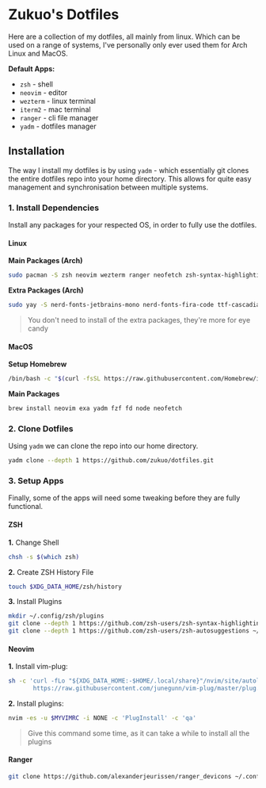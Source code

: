 # Zukuo's Dotfiles

Here are a collection of my dotfiles, all mainly from linux. Which can be used on a range of systems, I've personally only ever used them for Arch Linux and MacOS.

**Default Apps:**
- `zsh` - shell
- `neovim` - editor
- `wezterm` - linux terminal
- `iterm2` - mac terminal
- `ranger` - cli file manager
- `yadm` - dotfiles manager

## Installation
The way I install my dotfiles is by using `yadm` - which essentially git clones the entire dotfiles repo into your home directory. This allows for quite easy management and synchronisation between multiple systems.

### 1. Install Dependencies

Install any packages for your respected OS, in order to fully use the dotfiles.

#### Linux
**Main Packages (Arch)**
```bash
sudo pacman -S zsh neovim wezterm ranger neofetch zsh-syntax-highlighting zsh-autosuggestions fzf fd exa xclip yadm yarn nodejs
```

**Extra Packages (Arch)**
```bash
sudo yay -S nerd-fonts-jetbrains-mono nerd-fonts-fira-code ttf-cascadia-code ttf-joypixels ripgrep
```

> You don't need to install of the extra packages, they're more for eye candy

#### MacOS
**Setup Homebrew**
```bash
/bin/bash -c "$(curl -fsSL https://raw.githubusercontent.com/Homebrew/install/HEAD/install.sh)"
```

**Main Packages**
```bash
brew install neovim exa yadm fzf fd node neofetch
```

### 2. Clone Dotfiles
Using `yadm` we can clone the repo into our home directory.

```bash
yadm clone --depth 1 https://github.com/zukuo/dotfiles.git
```

### 3. Setup Apps
Finally, some of the apps will need some tweaking before they are fully functional.

#### ZSH
**1.** Change Shell
```bash
chsh -s $(which zsh)
```
**2.** Create ZSH History File
```bash
touch $XDG_DATA_HOME/zsh/history
```
**3.** Install Plugins
```bash
mkdir ~/.config/zsh/plugins
git clone --depth 1 https://github.com/zsh-users/zsh-syntax-highlighting.git ~/.config/zsh/plugins
git clone --depth 1 https://github.com/zsh-users/zsh-autosuggestions ~/.config/zsh/plugins
```

#### Neovim
**1.** Install vim-plug:
```bash
sh -c 'curl -fLo "${XDG_DATA_HOME:-$HOME/.local/share}"/nvim/site/autoload/plug.vim --create-dirs \
       https://raw.githubusercontent.com/junegunn/vim-plug/master/plug.vim'
```

**2.** Install plugins:
```bash
nvim -es -u $MYVIMRC -i NONE -c 'PlugInstall' -c 'qa'
```
> Give this command some time, as it can take a while to install all the plugins

#### Ranger
```bash
git clone https://github.com/alexanderjeurissen/ranger_devicons ~/.config/ranger/plugins/ranger_devicons
```
